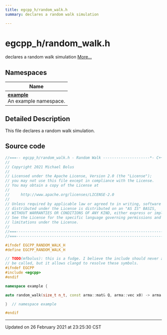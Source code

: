 ```yaml
---
title: egcpp_h/random_walk.h
summary: declares a random walk simulation 

---
```


# egcpp_h/random_walk.h

declares a random walk simulation  [More...](#detailed-description)



## Namespaces

| Name           |
| -------------- |
| **[example](/eg-cpp-library/docs/api/namespaces/namespaceexample/)** <br>An example namespace.  |

## Detailed Description



This file declares a random walk simulation. 





## Source code

```cpp
//===-- egcpp_h/random_walk.h - Random Walk ---------------------*- C++ -*-===//
//
// Copyright 2021 Michael Bolus
//
// Licensed under the Apache License, Version 2.0 (the "License");
// you may not use this file except in compliance with the License.
// You may obtain a copy of the License at
//
//     http://www.apache.org/licenses/LICENSE-2.0
//
// Unless required by applicable law or agreed to in writing, software
// distributed under the License is distributed on an "AS IS" BASIS,
// WITHOUT WARRANTIES OR CONDITIONS OF ANY KIND, either express or implied.
// See the License for the specific language governing permissions and
// limitations under the License.
//
//===----------------------------------------------------------------------===//
//===----------------------------------------------------------------------===//

#ifndef EGCPP_RANDOM_WALK_H
#define EGCPP_RANDOM_WALK_H

// TODO(mfbolus): this is a fudge. I believe the include should never actually
// be called, but it allows clangd to resolve these symbols.
#ifndef EGCPP
#include <egcpp>
#endif

namespace example {

auto random_walk(size_t n_t, const arma::mat& Q, arma::vec x0) -> arma::mat;

}  // namespace example

#endif
```


-------------------------------

Updated on 26 February 2021 at 23:25:30 CST
